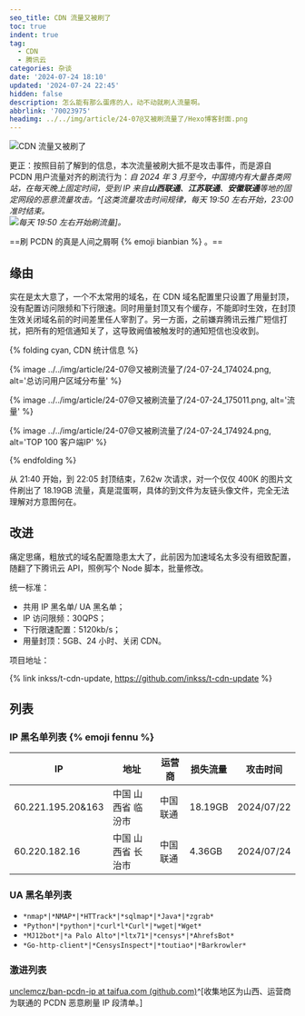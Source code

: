 ```yaml
---
seo_title: CDN 流量又被刷了
toc: true
indent: true
tag:
  - CDN
  - 腾讯云
categories: 杂谈
date: '2024-07-24 18:10'
updated: '2024-07-24 22:45'
hidden: false
description: 怎么能有那么蛋疼的人，动不动就刷人流量啊。
abbrlink: '70023975'
headimg: ../../img/article/24-07@又被刷流量了/Hexo博客封面.png
---
```


![CDN 流量又被刷了](../../img/article/24-07@又被刷流量了/Hexo博客封面.png)

更正：按照目前了解到的信息，本次流量被刷大抵不是攻击事件，而是源自 PCDN 用户流量对齐的刷流行为：*自 2024 年 3 月至今，中国境内有大量各类网站，在每天晚上固定时间，受到 IP 来自**山西联通**、**江苏联通**、**安徽联通**等地的固定网段的恶意流量攻击。^[这类流量攻击时间规律，每天 19:50 左右开始，23:00 准时结束。<br>![每天 19:50 左右开始刷流量](../../img/article/24-07@又被刷流量了/24-07-24_222433.png)]。*

==刷 PCDN 的真是人间之屑啊 {% emoji bianbian %} 。==

## 缘由

实在是太大意了，一个不太常用的域名，在 CDN 域名配置里只设置了用量封顶，没有配置访问限频和下行限速。同时用量封顶又有个缓存，不能即时生效，在封顶生效关闭域名前的时间差里任人宰割了。另一方面，之前嫌弃腾讯云推广短信打扰，把所有的短信通知关了，这导致阙值被触发时的通知短信也没收到。

{% folding cyan, CDN 统计信息 %}

{% image ../../img/article/24-07@又被刷流量了/24-07-24_174024.png, alt='总访问用户区域分布量' %}

{% image ../../img/article/24-07@又被刷流量了/24-07-24_175011.png, alt='流量' %}

{% image ../../img/article/24-07@又被刷流量了/24-07-24_174924.png, alt='TOP 100 客户端IP' %}

{% endfolding %}

从 21:40 开始，到 22:05 封顶结束，7.62w 次请求，对一个仅仅 400K 的图片文件刷出了 18.19GB 流量，真是混蛋啊，具体的到文件为友链头像文件，完全无法理解对方意图何在。

## 改进

痛定思痛，粗放式的域名配置隐患太大了，此前因为加速域名太多没有细致配置，随翻了下腾讯云 API，照例写个 Node 脚本，批量修改。

统一标准：

- 共用 IP 黑名单/ UA 黑名单；
- IP 访问限频：30QPS；
- 下行限速配置：5120kb/s；
- 用量封顶：5GB、24 小时、关闭 CDN。

项目地址：

{% link inkss/t-cdn-update, https://github.com/inkss/t-cdn-update %}

## 列表

### IP 黑名单列表 {% emoji fennu %}

| IP                | 地址               | 运营商   | 损失流量 | 攻击时间   |
| ----------------- | ------------------ | -------- | -------- | ---------- |
| 60.221.195.20&163 | 中国 山西省 临汾市 | 中国联通 | 18.19GB  | 2024/07/22 |
| 60.220.182.16     | 中国 山西省 长治市 | 中国联通 | 4.36GB   | 2024/07/24 |

### UA 黑名单列表

- `*nmap*|*NMAP*|*HTTrack*|*sqlmap*|*Java*|*zgrab*`
- `*Python*|*python*|*curl*l*Curl*|*wget|*Wget*`
- `*MJ12bot*|*a Palo Alto*|*ltx71*|*censys*|*AhrefsBot*`
- `*Go-http-client*|*CensysInspect*|*toutiao*|*Barkrowler*`

### 激进列表

[unclemcz/ban-pcdn-ip at taifua.com (github.com)](https://github.com/unclemcz/ban-pcdn-ip?ref=taifua.com)^[收集地区为山西、运营商为联通的 PCDN 恶意刷量 IP 段清单。]
